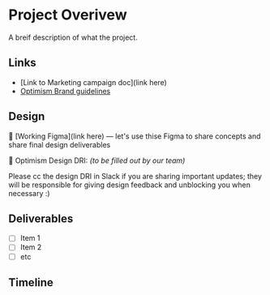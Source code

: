 # Project Overivew

A breif description of what the project. 

## Links
<!-- Please include any additional links or resources pertinent to the project. -->

- [Link to Marketing campaign doc](link here)
- [Optimism Brand guidelines](https://www.figma.com/file/uMkvPOrBZdOW0Petpewen8/Brand-Guidelines---Contractors?type=design&node-id=0-1&mode=design&t=4Fo3xAisal1iqoi2-0)

## Design
📌 [Working Figma](link here) — let's use thise Figma to share concepts and share final design deliverables

🔴 Optimism Design DRI: _(to be filled out by our team)_

Please cc the design DRI in Slack if you are sharing important updates; they will be responsible for giving design feedback and unblocking you when necessary :)

## Deliverables
<!-- If relevant, please list out the design deliverables included in the scope of work. You can edit this issue if something changes. -->

- [ ] Item 1
- [ ] Item 2
- [ ] etc

## Timeline
<!-- Please include the date that design assets need to be delivered by. -->
